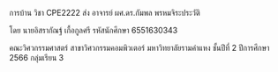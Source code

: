 การบ้าน วิชา CPE2222
ส่ง อาจารย์ ผศ.ดร.กัมพล พรหมจิระประวัติ

โดย นายอิสรากัณฐ์ เกื้อกูลศรี
รหัสนักศึกษา 6551630343

คณะวิศวกรรมศาสตร์ สาขาวิศวกรรมคอมพิวเตอร์
มหาวิทยาลัยรามคำแหง
ชั้นปีที่ 2 ปีการศึกษา 2566 กลุ่มเรียน 3
